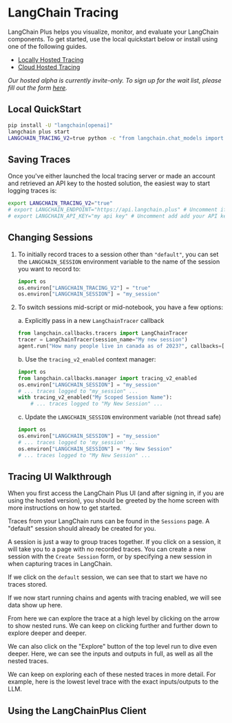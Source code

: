 # LangChain Tracing

LangChain Plus helps you visualize, monitor, and evaluate your LangChain components. To get started, use the local quickstart below or install using one of the following guides.

- [Locally Hosted Tracing](../tracing/local_installation.md)
- [Cloud Hosted Tracing](../tracing/hosted_installation.md)

_Our hosted alpha is currently invite-only. To sign up for the wait list, please fill out the form [here](https://forms.gle/tRCEMSeopZf6TE3b6)._


## Local QuickStart


```bash
pip install -U "langchain[openai]"
langchain plus start
LANGCHAIN_TRACING_V2=true python -c "from langchain.chat_models import ChatOpenAI; print(ChatOpenAI().predict('Hello, world!'))"
```

## Saving Traces

Once you've either launched the local tracing server or made an account and retrieved an API key to the hosted solution, the easiest way to start logging traces is:

```bash
export LANGCHAIN_TRACING_V2="true"
# export LANGCHAIN_ENDPOINT="https://api.langchain.plus" # Uncomment if using hosted if logging traces to a hosted server
# export LANGCHAIN_API_KEY="my api key" # Uncomment add add your API key generated from the settings page if logging traces to a hosted server
```


## Changing Sessions

1. To initially record traces to a session other than `"default"`, you can set the `LANGCHAIN_SESSION` environment variable to the name of the session you want to record to:

    ```python
    import os
    os.environ["LANGCHAIN_TRACING_V2"] = "true"
    os.environ["LANGCHAIN_SESSION"] = "my_session"
    ```

2. To switch sessions mid-script or mid-notebook, you have a few options:

    a. Explicitly pass in a new `LangChainTracer` callback

    ```python
    from langchain.callbacks.tracers import LangChainTracer
    tracer = LangChainTracer(session_name="My new session")
    agent.run("How many people live in canada as of 2023?", callbacks=[tracer])
    ```

    b. Use the `tracing_v2_enabled` context manager:

    ```python
    import os
    from langchain.callbacks.manager import tracing_v2_enabled
    os.environ["LANGCHAIN_SESSION"] = "my_session"
    # ... traces logged to "my_session" ...
    with tracing_v2_enabled("My Scoped Session Name"):
        # ... traces logged to "My New Session" ...
    ```

    c. Update the `LANGCHAIN_SESSION` environment variable (not thread safe)

    ```python
    import os
    os.environ["LANGCHAIN_SESSION"] = "my_session"
    # ... traces logged to 'my_session' ...
    os.environ["LANGCHAIN_SESSION"] = "My New Session"
    # ... traces logged to "My New Session" ...
    ```

## Tracing UI Walkthrough

When you first access the LangChain Plus UI (and after signing in, if you are using the hosted version), you should be greeted by the home screen with more instructions on how to get started.

Traces from your LangChain runs can be found in the `Sessions` page. A "default" session should already be created for you. 

A session is just a way to group traces together. If you click on a session, it will take you to a page with no recorded traces.
You can create a new session with the `Create Session` form, or by specifying a new session in when capturing traces in LangChain.

<!-- TODO Add screenshots when the UI settles down a bit -->
<!-- ![](../tracing/homepage.png) -->

If we click on the `default` session, we can see that to start we have no traces stored.

<!-- TODO Add screenshots when the UI settles down a bit -->
<!-- ![](../tracing/default_empty.png) -->

If we now start running chains and agents with tracing enabled, we will see data show up here.

<!-- To do so, we can run [this notebook](../tracing/agent_with_tracing.ipynb) as an example. After running it, we will see an initial trace show up. -->

<!-- TODO Add screenshots when the UI settles down a bit -->

From here we can explore the trace at a high level by clicking on the arrow to show nested runs.
We can keep on clicking further and further down to explore deeper and deeper.

<!-- TODO Add screenshots when the UI settles down a bit -->
<!-- ![](../tracing/explore.png) -->

We can also click on the "Explore" button of the top level run to dive even deeper.
Here, we can see the inputs and outputs in full, as well as all the nested traces.

<!-- TODO Add screenshots when the UI settles down a bit -->
<!-- ![](../tracing/explore_trace.png) -->

We can keep on exploring each of these nested traces in more detail.
For example, here is the lowest level trace with the exact inputs/outputs to the LLM.

<!-- TODO Add screenshots when the UI settles down a bit -->
<!-- ![](../tracing/explore_llm.png) -->



## Using the LangChainPlus Client

